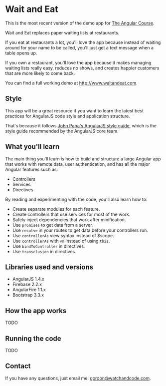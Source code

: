 # Wait and Eat

This is the most recent version of the demo app for [The Angular Course](https://www.angularcourse.com).

Wait and Eat replaces paper waiting lists at restaurants.

If you eat at restaurants a lot, you'll love the app because instead of waiting around
for your name to be called, you'll just get a text message when a table opens up.

If you own a restaurant, you'll love the app because it makes managing waiting lists really easy,
reduces no shows, and creates happier customers that are more likely to come back.

You can find a full working demo at http://www.waitandeat.com.

## Style

This app will be a great resource if you want to learn the latest best practices for
AngularJS code style and application structure.

That's because it follows [John Papa's AngularJS style guide](https://github.com/johnpapa/angular-styleguide),
which is the style guide recommended by the AngularJS core team.

## What you'll learn

The main thing you'll learn is how to build and structure a large Angular app that
works with remote data, user authentication, and has all the major Angular features such as:

* Controllers
* Services
* Directives

By reading and experimenting with the code, you'll also learn how to:

* Create separate modules for each feature.
* Create controllers that use services for most of the work.
* Safely inject dependencies that work after minification.
* Use `promises` to get data from a server.
* Use `resolve` in your routes to get data before your controllers run.
* Use `controllerAs` view syntax instead of $scope.
* Use `controllerAs` with `vm` instead of using `this`.
* Use `bindToController` in directives.
* Use `transclusion` in directives.

## Libraries used and versions

* AngularJS 1.4.x
* Firebase 2.2.x
* AngularFire 1.1.x
* Bootstrap 3.3.x

## How the app works

TODO

## Running the code

TODO

## Contact

If you have any questions, just email me:
gordon@watchandcode.com.
